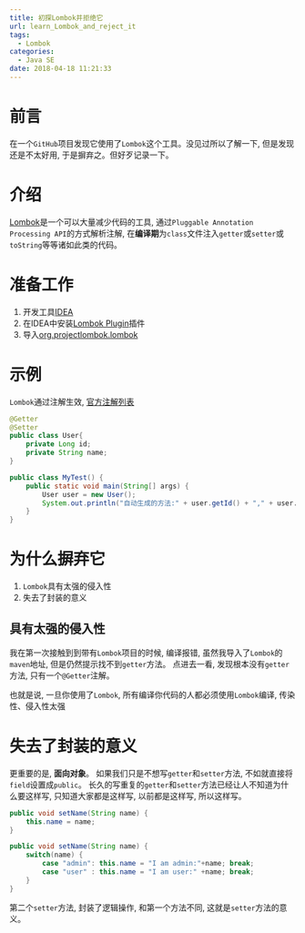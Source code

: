 ```yaml
---
title: 初探Lombok并拒绝它
url: learn_Lombok_and_reject_it
tags:
  - Lombok
categories:
  - Java SE
date: 2018-04-18 11:21:33
---
```

# 前言
在一个`GitHub`项目发现它使用了`Lombok`这个工具。没见过所以了解一下, 但是发现还是不太好用, 于是摒弃之。但好歹记录一下。

<!-- more -->

# 介绍
[Lombok](https://projectlombok.org/)是一个可以大量减少代码的工具, 通过`Pluggable Annotation Processing API`的方式解析注解, 在**编译期**为`class`文件注入`getter`或`setter`或`toString`等等诸如此类的代码。

# 准备工作
1. 开发工具[IDEA](https://www.jetbrains.com/idea/download/)
2. 在IDEA中安装[Lombok Plugin](https://plugins.jetbrains.com/plugin/6317)插件
3. 导入[org.projectlombok.lombok](https://mvnrepository.com/artifact/org.projectlombok/lombok)

# 示例
`Lombok`通过注解生效, [官方注解列表](https://projectlombok.org/features/all)
```java
@Getter
@Setter
public class User{
    private Long id;
    private String name;
}

public class MyTest() {
    public static void main(String[] args) {
        User user = new User();
        System.out.println("自动生成的方法:" + user.getId() + "," + user.getName());
    }
}
```

# 为什么摒弃它
1. `Lombok`具有太强的侵入性
2. 失去了封装的意义

## 具有太强的侵入性
我在第一次接触到到带有`Lombok`项目的时候, 编译报错, 虽然我导入了`Lombok`的`maven`地址, 但是仍然提示找不到`getter`方法。
点进去一看, 发现根本没有`getter`方法, 只有一个`@Getter`注解。

也就是说, 一旦你使用了`Lombok`, 所有编译你代码的人都必须使用`Lombok`编译, 传染性、侵入性太强

# 失去了封装的意义
更重要的是, **面向对象**。
如果我们只是不想写`getter`和`setter`方法, 不如就直接将`field`设置成`public`。
长久的写重复的`getter`和`setter`方法已经让人不知道为什么要这样写, 只知道大家都是这样写, 以前都是这样写, 所以这样写。
```java
public void setName(String name) {
    this.name = name;
}

public void setName(String name) {
    switch(name) {
        case "admin": this.name = "I am admin:"+name; break;
        case "user" : this.name = "I am user:" +name; break;
    }
}
```
第二个`setter`方法, 封装了逻辑操作, 和第一个方法不同, 这就是`setter`方法的意义。